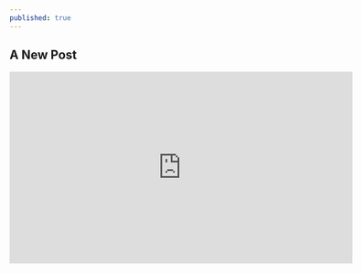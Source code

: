 ```yaml
---
published: true
---
```

## A New Post

<iframe align=center src="https://overthecap.com/contract-embed/4721/" width="600" height="336" frameborder="0" scrolling="no"></iframe>
